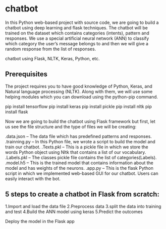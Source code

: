 # chatbot
In this Python web-based project with source code, we are going to build a chatbot using deep learning and flask techniques. The chatbot will be trained on the dataset which contains categories (intents), pattern and responses. We use a special artificial neural network (ANN) to classify which category the user’s message belongs to and then we will give a random response from the list of responses.

chatbot using Flask, NLTK, Keras, Python, etc.

## Prerequisites
The project requires you to have good knowledge of Python, Keras, and Natural language processing (NLTK). Along with them, we will use some helping modules which you can download using the python-pip command.

pip install tensorflow 
pip install keras 
pip install pickle
pip install nltk
pip install flask

Now we are going to build the chatbot using Flask framework but first, let us see the file structure and the type of files we will be creating:

.data.json – The data file which has predefined patterns and responses.
.trainning.py – In this Python file, we wrote a script to build the model and train our chatbot.
.Texts.pkl – This is a pickle file in which we store the words Python object using Nltk that contains a list of our vocabulary.
.Labels.pkl – The classes pickle file contains the list of categories(Labels).
.model.h5 – This is the trained model that contains information about the model and has weights of the neurons.
.app.py – This is the flask Python script in which we implemented web-based GUI for our chatbot. Users can easily interact with the bot.

## 5 steps to create a chatbot in Flask from scratch:
1.Import and load the data file
2.Preprocess data
3.split the data into training and test
4.Build the ANN model using keras
5.Predict the outcomes

Deploy the model in the Flask app
